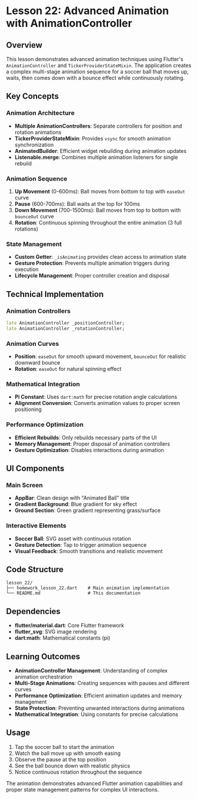 # Lesson 22: Advanced Animation with AnimationController

## Overview

This lesson demonstrates advanced animation techniques using Flutter's `AnimationController` and `TickerProviderStateMixin`. The application creates a complex multi-stage animation sequence for a soccer ball that moves up, waits, then comes down with a bounce effect while continuously rotating.

## Key Concepts

### Animation Architecture
- **Multiple AnimationControllers**: Separate controllers for position and rotation animations
- **TickerProviderStateMixin**: Provides `vsync` for smooth animation synchronization
- **AnimatedBuilder**: Efficient widget rebuilding during animation updates
- **Listenable.merge**: Combines multiple animation listeners for single rebuild

### Animation Sequence
1. **Up Movement** (0-600ms): Ball moves from bottom to top with `easeOut` curve
2. **Pause** (600-700ms): Ball waits at the top for 100ms
3. **Down Movement** (700-1500ms): Ball moves from top to bottom with `bounceOut` curve
4. **Rotation**: Continuous spinning throughout the entire animation (3 full rotations)

### State Management
- **Custom Getter**: `_isAnimating` provides clean access to animation state
- **Gesture Protection**: Prevents multiple animation triggers during execution
- **Lifecycle Management**: Proper controller creation and disposal

## Technical Implementation

### Animation Controllers
```dart
late AnimationController _positionController;
late AnimationController _rotationController;
```

### Animation Curves
- **Position**: `easeOut` for smooth upward movement, `bounceOut` for realistic downward bounce
- **Rotation**: `easeOut` for natural spinning effect

### Mathematical Integration
- **Pi Constant**: Uses `dart:math` for precise rotation angle calculations
- **Alignment Conversion**: Converts animation values to proper screen positioning

### Performance Optimization
- **Efficient Rebuilds**: Only rebuilds necessary parts of the UI
- **Memory Management**: Proper disposal of animation controllers
- **Gesture Optimization**: Disables interactions during animation

## UI Components

### Main Screen
- **AppBar**: Clean design with "Animated Ball" title
- **Gradient Background**: Blue gradient for sky effect
- **Ground Section**: Green gradient representing grass/surface

### Interactive Elements
- **Soccer Ball**: SVG asset with continuous rotation
- **Gesture Detection**: Tap to trigger animation sequence
- **Visual Feedback**: Smooth transitions and realistic movement

## Code Structure

```
lesson_22/
├── homework_lesson_22.dart    # Main animation implementation
└── README.md                  # This documentation
```

## Dependencies

- **flutter/material.dart**: Core Flutter framework
- **flutter_svg**: SVG image rendering
- **dart:math**: Mathematical constants (pi)

## Learning Outcomes

- **AnimationController Management**: Understanding of complex animation orchestration
- **Multi-Stage Animations**: Creating sequences with pauses and different curves
- **Performance Optimization**: Efficient animation updates and memory management
- **State Protection**: Preventing unwanted interactions during animations
- **Mathematical Integration**: Using constants for precise calculations

## Usage

1. Tap the soccer ball to start the animation
2. Watch the ball move up with smooth easing
3. Observe the pause at the top position
4. See the ball bounce down with realistic physics
5. Notice continuous rotation throughout the sequence

The animation demonstrates advanced Flutter animation capabilities and proper state management patterns for complex UI interactions.
